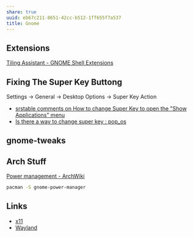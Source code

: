 ```yaml
---
share: true
uuid: eb67c211-8651-42cc-b512-1ff655f7a537
title: Gnome
---
```

## Extensions

[Tiling Assistant - GNOME Shell Extensions](https://extensions.gnome.org/extension/3733/tiling-assistant/)

## Fixing The Super Key Buttong

Settings -> General -> Desktop Options -> Super Key Action

* [srstable comments on How to change Super Key to open the "Show Applications" menu](https://old.reddit.com/r/pop_os/comments/p23gq4/how_to_change_super_key_to_open_the_show/h8hwr90/)
* [Is there a way to change super key : pop\_os](https://old.reddit.com/r/pop_os/comments/arp7qg/is_there_a_way_to_change_super_key/)

## gnome-tweaks


## Arch Stuff

[Power management - ArchWiki](https://wiki.archlinux.org/title/Power_management)

``` bash
pacman -S gnome-power-manager
```

## Links

* [x11](/d72a08f8-38dc-4011-b810-2ca72035f6fb) 
* [Wayland](/44f3c8f7-ce5d-4a19-a5a0-b6343c6ef137)